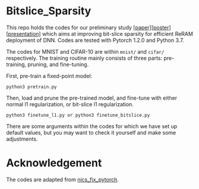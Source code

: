 # Bitslice_Sparsity
This repo holds the codes for our preliminary study [[paper]](https://www.emc2-ai.org/assets/docs/neurips-19/emc2-neurips19-paper-12.pdf)[[poster]](https://www.emc2-ai.org/assets/docs/neurips-19/emc2-neurips19-yang-poster.pdf)[[presentation]](https://www.emc2-ai.org/assets/docs/neurips-19/emc2-neurips19-yang-presentation.pdf) which aims at improving bit-slice sparsity for efficient ReRAM deployment of DNN. Codes are tested with Pytorch 1.2.0 and Python 3.7.

The codes for MNIST and CIFAR-10 are within `mnist/` and `cifar/` respectively. The training routine mainly consists of three parts: pre-training, pruning, and fine-tuning.

First, pre-train a fixed-point model:
```
python3 pretrain.py
```
Then, load and prune the pre-trained model, and fine-tune with either normal l1 regularization, or bit-slice l1 regularization.
```
python3 finetune_l1.py or python3 finetune_bitslice.py
```
There are some arguments within the codes for which we have set up default values, but you may want to check it yourself and make some adjustments.

# Acknowledgement
The codes are adapted from [nics_fix_pytorch](https://github.com/walkerning/nics_fix_pytorch).
